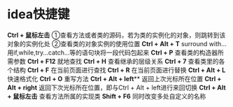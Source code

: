 # idea快捷键

**Ctrl + 鼠标左击**
①查看方法或者类的源码，若为类的实例化的对象，则跳转到该对象的实例化处
②查看类的对象实例的使用位置
**Ctrl + Alt + T**
surround with…用if,while,try…catch…等的语句块将一段代码包起来
**Ctrl + P**
查看类的构造器所需参数
**Ctrl + F12**
就地查找
**Ctrl + H**
查看继承的层级关系
**Ctrl + 7**
查看类里的各个结构
**Ctrl + F**
在当前页面进行查找
**Ctrl + R**
在当前页面进行替换
**Ctrl + Alt + L**
快速格式化
**Ctrl + O**
重写方法
**Ctrl + Alt + left****
返回上次光标所在位置
**Ctrl + Alt + right**
返回下次光标所在位置，即与Ctrl + Alt + left进行来回切换
**Ctrl + Alt + 鼠标左击**
查看方法所属的实现类
**Shift + F6**
同时改变多处自定义的名称